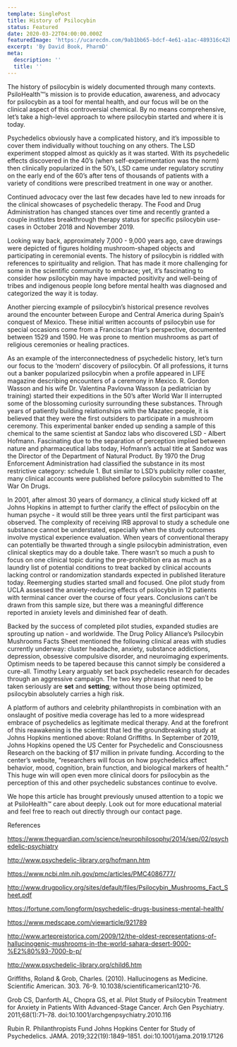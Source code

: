 ```yaml
---
template: SinglePost
title: History of Psilocybin
status: Featured
date: 2020-03-22T04:00:00.000Z
featuredImage: 'https://ucarecdn.com/9ab1bb65-bdcf-4e61-a1ac-489316c42b13/'
excerpt: 'By David Book, PharmD'
meta:
  description: ''
  title: ''
---
```

The history of psilocybin is widely documented through many contexts. PsiloHealth™’s mission is to provide education, awareness, and advocacy for psilocybin as a tool for mental health, and our focus will be on the clinical aspect of this controversial chemical. By no means comprehensive, let’s take a high-level approach to where psilocybin started and where it is today. 



Psychedelics obviously have a complicated history, and it’s impossible to cover them individually without touching on any others. The LSD experiment stopped almost as quickly as it was started. With its psychedelic effects discovered in the 40’s (when self-experimentation was the norm) then clinically popularized in the 50’s, LSD came under regulatory scrutiny on the early end of the 60’s after tens of thousands of patients with a variety of conditions were prescribed treatment in one way or another. 



Continued advocacy over the last few decades have led to new inroads for the clinical showcases of psychedelic therapy. The Food and Drug Administration has changed stances over time and recently granted a couple institutes breakthrough therapy status for specific psilocybin use-cases in October 2018 and November 2019.



Looking way back, approximately 7,000 - 9,000 years ago, cave drawings were depicted of figures holding mushroom-shaped objects and participating in ceremonial events. The history of psilocybin is riddled with references to spirituality and religion. That has made it more challenging for some in the scientific community to embrace; yet, it’s fascinating to consider how psilocybin may have impacted positivity and well-being of tribes and indigenous people long before mental health was diagnosed and categorized the way it is today.  



Another piercing example of psilocybin’s historical presence revolves around the encounter between Europe and Central America during Spain’s conquest of Mexico. These initial written accounts of psilocybin use for special occasions come from a Franciscan friar’s perspective, documented between 1529 and 1590. He was prone to mention mushrooms as part of religious ceremonies or healing practices. 



As an example of the interconnectedness of psychedelic history, let’s turn our focus to the ‘modern’ discovery of psilocybin. Of all professions, it turns out a banker popularized psilocybin when a profile appeared in LIFE magazine describing encounters of a ceremony in Mexico. R. Gordon Wasson and his wife Dr. Valentina Pavlovna Wasson (a pediatrician by training) started their expeditions in the 50’s after World War II interrupted some of the blossoming curiosity surrounding these substances. Through years of patiently building relationships with the Mazatec people, it is believed that they were the first outsiders to participate in a mushroom ceremony. This experimental banker ended up sending a sample of this chemical to the same scientist at Sandoz labs who discovered LSD - Albert Hofmann. Fascinating due to the separation of perception implied between nature and pharmaceutical labs today, Hofmann’s actual title at Sandoz was the Director of the Department of Natural Product. By 1970 the Drug Enforcement Administration had classified the substance in its most restrictive category: schedule 1. But similar to LSD’s publicity roller coaster, many clinical accounts were published before psilocybin submitted to The War On Drugs. 



In 2001, after almost 30 years of dormancy, a clinical study kicked off at Johns Hopkins in attempt to further clarify the effect of psilocybin on the human psyche - it would still be three years until the first participant was observed. The complexity of receiving IRB approval to study a schedule one substance cannot be understated, especially when the study outcomes involve mystical experience evaluation. When years of conventional therapy can potentially be thwarted through a single psilocybin administration, even clinical skeptics may do a double take. There wasn’t so much a push to focus on one clinical topic during the pre-prohibition era as much as a laundry list of potential conditions to treat backed by clinical accounts lacking control or randomization standards expected in published literature today. Reemerging studies started small and focused. One pilot study from UCLA assessed the anxiety-reducing effects of psilocybin in 12 patients with terminal cancer over the course of four years. Conclusions can’t be drawn from this sample size, but there was a meaningful difference reported in anxiety levels and diminished fear of death. 



Backed by the success of completed pilot studies, expanded studies are sprouting up nation - and worldwide. The Drug Policy Alliance’s Psilocybin Mushrooms Facts Sheet mentioned the following clinical areas with studies currently underway: cluster headache, anxiety, substance addictions, depression, obsessive compulsive disorder, and neuroimaging experiments. Optimism needs to be tapered because this cannot simply be considered a cure-all. Timothy Leary arguably set back psychedelic research for decades through an aggressive campaign. The two key phrases that need to be taken seriously are **set** and **setting**; without those being optimized, psilocybin absolutely carries a high risk. 

A platform of authors and celebrity philanthropists in combination with an onslaught of positive media coverage has led to a more widespread embrace of psychedelics as legitimate medical therapy. And at the forefront of this reawakening is the scientist that led the groundbreaking study at Johns Hopkins mentioned above: Roland Griffiths. In September of 2019, Johns Hopkins opened the US Center for Psychedelic and Consciousness Research on the backing of $17 million in private funding. According to the center’s website, “researchers will focus on how psychedelics affect behavior, mood, cognition, brain function, and biological markers of health.” This huge win will open even more clinical doors for psilocybin as the perception of this and other psychedelic substances continue to evolve.   

We hope this article has brought previously unused attention to a topic we at PsiloHealth™ care about deeply. Look out for more educational material and feel free to reach out directly through our contact page.  



References

https://www.theguardian.com/science/neurophilosophy/2014/sep/02/psychedelic-psychiatry

http://www.psychedelic-library.org/hofmann.htm

https://www.ncbi.nlm.nih.gov/pmc/articles/PMC4086777/

http://www.drugpolicy.org/sites/default/files/Psilocybin_Mushrooms_Fact_Sheet.pdf

https://fortune.com/longform/psychedelic-drugs-business-mental-health/

https://www.medscape.com/viewarticle/921789

http://www.artepreistorica.com/2009/12/the-oldest-representations-of-hallucinogenic-mushrooms-in-the-world-sahara-desert-9000-%E2%80%93-7000-b-p/

http://www.psychedelic-library.org/child6.htm

Griffiths, Roland & Grob, Charles. (2010). Hallucinogens as Medicine. Scientific American. 303. 76-9. 10.1038/scientificamerican1210-76. 

Grob CS, Danforth AL, Chopra GS, et al. Pilot Study of Psilocybin Treatment for Anxiety in Patients With Advanced-Stage Cancer. Arch Gen Psychiatry. 2011;68(1):71–78. doi:10.1001/archgenpsychiatry.2010.116

Rubin R. Philanthropists Fund Johns Hopkins Center for Study of Psychedelics. JAMA. 2019;322(19):1849–1851. doi:10.1001/jama.2019.17126
